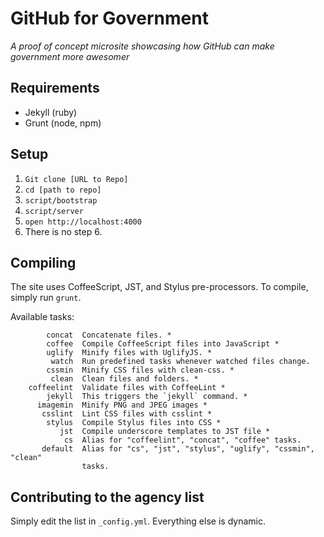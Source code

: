 # GitHub for Government

*A proof of concept microsite showcasing how GitHub can make government more awesomer*

## Requirements

* Jekyll (ruby)
* Grunt (node, npm)

## Setup

1. `Git clone [URL to Repo]`
2. `cd [path to repo]`
3. `script/bootstrap`
4. `script/server`
5. `open http://localhost:4000`
6. There is no step 6.

## Compiling

The site uses CoffeeScript, JST, and Stylus pre-processors. To compile, simply run `grunt`. 

Available tasks:

```
        concat  Concatenate files. *                                           
        coffee  Compile CoffeeScript files into JavaScript *                   
        uglify  Minify files with UglifyJS. *                                  
         watch  Run predefined tasks whenever watched files change.            
        cssmin  Minify CSS files with clean-css. *                             
         clean  Clean files and folders. *                                     
    coffeelint  Validate files with CoffeeLint *                               
        jekyll  This triggers the `jekyll` command. *                          
      imagemin  Minify PNG and JPEG images *                                   
       csslint  Lint CSS files with csslint *                                  
        stylus  Compile Stylus files into CSS *                                
           jst  Compile underscore templates to JST file *                     
            cs  Alias for "coffeelint", "concat", "coffee" tasks.              
       default  Alias for "cs", "jst", "stylus", "uglify", "cssmin", "clean"   
                tasks.        
```

## Contributing to the agency list

Simply edit the list in `_config.yml`. Everything else is dynamic.